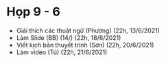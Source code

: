 # Họp 9 - 6

- Giải thích các thuật ngữ (Phương) (22h, 13/6/2021)
- Làm Slide (BB) (14/) (22h, 18/6/2021)
- Viết kịch bản thuyết trình (Sơn) (22h, 20/6/2021)
- Làm video (Tú) (22h, 21/6/2021)
